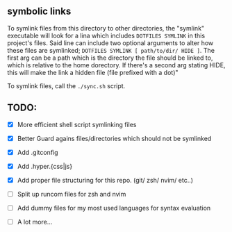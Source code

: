 ## symbolic links

To symlink files from this directory to other directories, the "symlink"
executable will look for a lina which includes `DOTFILES SYMLINK` in this
project's files. Said line can include two optional arguments to alter how
these files are symlinked; `DOTFILES SYMLINK [ path/to/dir/ HIDE ]`. The first
arg can be a path which is the directory the file should be linked to, which
is relative to the home dorectory. If there's a second arg stating HIDE, this
will make the link a hidden file (file prefixed with a dot)"

To symlink files, call the `./sync.sh` script.

## TODO:
- [x] More efficient shell script symlinking files
- [X] Better Guard agains files/directories which should not be symlinked
- [X] Add .gitconfig
- [X] Add .hyper.{css|js}
- [X] Add proper file structuring for this repo. (git/ zsh/ nvim/ etc..)
- [ ] Split up runcom files for zsh and nvim
- [ ] Add dummy files for my most used languages for syntax evaluation
- [ ] A lot more…


